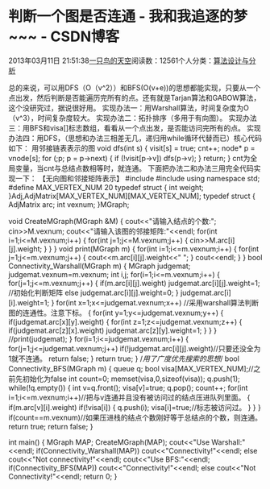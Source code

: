 
# 判断一个图是否连通 - 我和我追逐的梦~~~ - CSDN博客


2013年03月11日 21:51:38[一只鸟的天空](https://me.csdn.net/heyongluoyao8)阅读数：12561个人分类：[算法设计与分析																](https://blog.csdn.net/heyongluoyao8/article/category/961150)


总的来说，可以用DFS（O（v^2））和BFS(O(v+e))的思想都能实现，只要从一个点出发，然后判断是否能遍历完所有的点。还有就是Tarjan算法和GABOW算法，这个没研究过，据说很好用。
实现办法一：用Warshall算法，时间复杂度为O（v^3），时间复杂度较大。
实现办法二：拓扑排序（多用于有向图）。
实现办法三：用BFS和visa[]标志数组，看看从一个点出发，是否能访问完所有的点。
实现办法四：用DFS，（思想和办法三相差无几，递归用while循环代替而已）核心代码如下：
用邻接链表表示的图
void dfs(int s)
{
visit[s] = true;
cnt++;
node* p = vnode[s];
for (;p; p = p->next)
{
if (!visit[p->v])
dfs(p->v);
}
return;
}
cnt为全局变量，当cnt与总结点数相等时，就连通。
下面把办法二和办法三用完全代码实现一下：
【无向图和邻接矩阵表示】
\#include<iostream>
\#include<queue>
using namespace std;
\#define MAX_VERTEX_NUM 20
typedef struct
{
int weight;
}Adj,AdjMatrix[MAX_VERTEX_NUM][MAX_VERTEX_NUM];
typedef struct
{
AdjMatrix arc;
int vexnum;
}MGraph;

void CreateMGraph(MGraph &M)
{
cout<<"请输入结点的个数:";
cin>>M.vexnum;
cout<<"请输入该图的邻接矩阵:"<<endl;
for(int i=1;i<=M.vexnum;i++)
{
for(int j=1;j<=M.vexnum;j++)
{
cin>>M.arc[i][j].weight;
}
}
}
void print(MGraph m)
{
for(int i=1;i<=m.vexnum;i++)
{
for(int j=1;j<=m.vexnum;j++)
{
cout<<m.arc[i][j].weight<<" ";
}
cout<<endl;
}
}
bool Connectivity_Warshall(MGraph m)
{
MGraph judgemat;
judgemat.vexnum=m.vexnum;
int i,j;
for(i=1;i<=m.vexnum;i++)
{
for(j=1;j<=m.vexnum;j++)
{
if(m.arc[i][j].weight)
judgemat.arc[i][j].weight=1; //初始化判断矩阵
else
judgemat.arc[i][j].weight=0;
}
judgemat.arc[i][i].weight=1;
}
for(int x=1;x<=judgemat.vexnum;x++) //采用warshall算法判断图的连通性。注意下标。
{
for(int y=1;y<=judgemat.vexnum;y++)
{
if(judgemat.arc[x][y].weight)
{
for(int z=1;z<=judgemat.vexnum;z++)
{
if(judgemat.arc[z][x].weight)
judgemat.arc[z][y].weight=1;
}
}
}
//print(judgemat);
}
for(i=1;i<=judgemat.vexnum;i++)
{
for(j=1;j<=judgemat.vexnum;j++)
if(!judgemat.arc[i][j].weight)//只要还没全为1就不连通。
return false;
}
return true;
}
/*用了广度优先搜索的思想*/
bool Connectivity_BFS(MGraph m)
{
queue<int> q;
bool visa[MAX_VERTEX_NUM];//之前先初始化为false
int count=0;
memset(visa,0,sizeof(visa));
q.push(1);
while(!q.empty())
{
int v=q.front();
visa[v]=true;
q.pop();
count++;
for(int i=1;i<=m.vexnum;i++)//把与v连通并且没有被访问过的结点压进队列里面。
{
if(m.arc[v][i].weight)
if(!visa[i])
{
q.push(i);
visa[i]=true;//标志被访问过。
}
}
}
if(count==m.vexnum)//如果压进栈的结点个数刚好等于总结点的个数，则连通。
return true;
return false;
}

int main()
{
MGraph MAP;
CreateMGraph(MAP);
cout<<"Use Warshall:"<<endl;
if(Connectivity_Warshall(MAP))
cout<<"Connectivity!"<<endl;
else
cout<<"Not connectivity!"<<endl;
cout<<"Use BFS:"<<endl;
if(Connectivity_BFS(MAP))
cout<<"Connectivity!"<<endl;
else
cout<<"Not Connectivity!"<<endl;
return 0;
}


